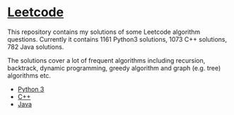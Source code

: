 # [Leetcode](https://leetcode.com/)

This repository contains my solutions of some Leetcode algorithm questions.
Currently it contains 1161 Python3 solutions, 1073 C++ solutions, 782 Java solutions.

The solutions cover a lot of frequent algorithms including recursion, backtrack, dynamic programming, greedy algorithm and graph (e.g. tree) algorithms etc.

* [Python 3](python3.md)
* [C++](c++.md)
* [Java](java.md)

